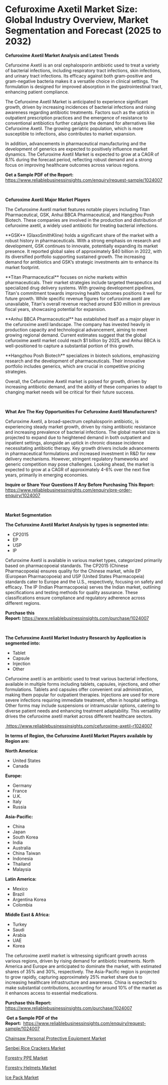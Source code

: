 <p><h1>Cefuroxime Axetil Market Size: Global Industry Overview, Market Segmentation and Forecast (2025 to 2032)</h1></p><p><strong>Cefuroxime Axetil Market Analysis and Latest Trends</strong></p>
<p><p>Cefuroxime Axetil is an oral cephalosporin antibiotic used to treat a variety of bacterial infections, including respiratory tract infections, skin infections, and urinary tract infections. Its efficacy against both gram-positive and gram-negative bacteria makes it a versatile choice in clinical settings. The formulation is designed for improved absorption in the gastrointestinal tract, enhancing patient compliance.</p><p>The Cefuroxime Axetil Market is anticipated to experience significant growth, driven by increasing incidences of bacterial infections and rising awareness regarding antibiotic treatments. Factors such as the uptick in outpatient prescription practices and the emergence of resistance to conventional antibiotics further catalyze the demand for alternatives like Cefuroxime Axetil. The growing geriatric population, which is more susceptible to infections, also contributes to market expansion. </p><p>In addition, advancements in pharmaceutical manufacturing and the development of generics are expected to positively influence market dynamics. The Cefuroxime Axetil Market is expected to grow at a CAGR of 8.1% during the forecast period, reflecting robust demand and a strong focus on improving healthcare outcomes across various regions.</p></p>
<p><strong>Get a Sample PDF of the Report:&nbsp;</strong> <a href="https://www.reliablebusinessinsights.com/enquiry/request-sample/1024007?utm_campaign=1091&utm_medium=2&utm_source=Github&utm_content=ia&utm_term=06032025&utm_id=cefuroxime-axetil">https://www.reliablebusinessinsights.com/enquiry/request-sample/1024007</a></p>
<p>&nbsp;</p>
<p><strong>Cefuroxime Axetil Major Market Players</strong></p>
<p><p>The Cefuroxime Axetil market features notable players including Titan Pharmaceutical, GSK, Anhui BBCA Pharmaceutical, and Hangzhou Posh Biotech. These companies are involved in the production and distribution of cefuroxime axetil, a widely used antibiotic for treating bacterial infections.</p><p>**GSK** (GlaxoSmithKline) holds a significant share of the market with a robust history in pharmaceuticals. With a strong emphasis on research and development, GSK continues to innovate, potentially expanding its market presence. It reported global sales of approximately $40 billion in 2022, with its diversified portfolio supporting sustained growth. The increasing demand for antibiotics and GSK’s strategic investments aim to enhance its market footprint.</p><p>**Titan Pharmaceutical** focuses on niche markets within pharmaceuticals. Their market strategies include targeted therapeutics and specialized drug delivery systems. With growing development pipelines, Titan's commitment towards improving health outcomes positions it well for future growth. While specific revenue figures for cefuroxime axetil are unavailable, Titan's overall revenue reached around $30 million in previous fiscal years, showcasing potential for expansion.</p><p>**Anhui BBCA Pharmaceutical** has established itself as a major player in the cefuroxime axetil landscape. The company has invested heavily in production capacity and technological advancement, aiming to meet growing regional demand. Current estimates suggest that the global cefuroxime axetil market could reach $1 billion by 2025, and Anhui BBCA is well-positioned to capture a substantial portion of this growth.</p><p>**Hangzhou Posh Biotech** specializes in biotech solutions, emphasizing research and the development of pharmaceuticals. Their innovative portfolio includes generics, which are crucial in competitive pricing strategies. </p><p>Overall, the Cefuroxime Axetil market is poised for growth, driven by increasing antibiotic demand, and the ability of these companies to adapt to changing market needs will be critical for their future success.</p></p>
<p>&nbsp;</p>
<p><strong>What Are The Key Opportunities For Cefuroxime Axetil Manufacturers?</strong></p>
<p><p>Cefuroxime Axetil, a broad-spectrum cephalosporin antibiotic, is experiencing steady market growth, driven by rising antibiotic resistance and increasing prevalence of bacterial infections. The global market size is projected to expand due to heightened demand in both outpatient and inpatient settings, alongside an uptick in chronic disease incidence necessitating antibiotic therapy. Key growth drivers include advancements in pharmaceutical formulations and increased investment in R&D for new delivery mechanisms. However, stringent regulatory frameworks and generic competition may pose challenges. Looking ahead, the market is expected to grow at a CAGR of approximately 4-6% over the next five years, primarily in emerging economies.</p></p>
<p><strong>Inquire or Share Your Questions If Any Before Purchasing This Report:</strong> <a href="https://www.reliablebusinessinsights.com/enquiry/pre-order-enquiry/1024007?utm_campaign=1091&utm_medium=2&utm_source=Github&utm_content=ia&utm_term=06032025&utm_id=cefuroxime-axetil">https://www.reliablebusinessinsights.com/enquiry/pre-order-enquiry/1024007</a></p>
<p>&nbsp;</p>
<p><strong>Market Segmentation</strong></p>
<p><strong>The Cefuroxime Axetil Market Analysis by types is segmented into:</strong></p>
<p><ul><li>CP2015</li><li>EP</li><li>USP</li><li>IP</li></ul></p>
<p><p>Cefuroxime Axetil is available in various market types, categorized primarily based on pharmacopoeial standards. The CP2015 (Chinese Pharmacopoeia) ensures quality for the Chinese market, while EP (European Pharmacopoeia) and USP (United States Pharmacopeia) standards cater to Europe and the U.S., respectively, focusing on safety and efficacy. The IP (Indian Pharmacopoeia) serves the Indian market, outlining specifications and testing methods for quality assurance. These classifications ensure compliance and regulatory adherence across different regions.</p></p>
<p><strong>Purchase this Report:&nbsp;</strong><a href="https://www.reliablebusinessinsights.com/purchase/1024007?utm_campaign=1091&utm_medium=2&utm_source=Github&utm_content=ia&utm_term=06032025&utm_id=cefuroxime-axetil">https://www.reliablebusinessinsights.com/purchase/1024007</a></p>
<p>&nbsp;</p>
<p><strong>The Cefuroxime Axetil Market Industry Research by Application is segmented into:</strong></p>
<p><ul><li>Tablet</li><li>Capsule</li><li>Injection</li><li>Other</li></ul></p>
<p><p>Cefuroxime axetil is an antibiotic used to treat various bacterial infections, available in multiple forms including tablets, capsules, injections, and other formulations. Tablets and capsules offer convenient oral administration, making them popular for outpatient therapies. Injections are used for more severe infections requiring immediate treatment, often in hospital settings. Other forms may include suspensions or intramuscular options, catering to diverse patient needs and enhancing treatment adaptability. This versatility drives the cefuroxime axetil market across different healthcare sectors.</p></p>
<p><a href="https://www.reliablebusinessinsights.com/cefuroxime-axetil-r1024007?utm_campaign=1091&utm_medium=2&utm_source=Github&utm_content=ia&utm_term=06032025&utm_id=cefuroxime-axetil">&nbsp;https://www.reliablebusinessinsights.com/cefuroxime-axetil-r1024007</a></p>
<p><strong>In terms of Region, the Cefuroxime Axetil Market Players available by Region are:</strong></p>
<p>
    <p> <strong> North America: </strong>
        <ul>
            <li>United States</li>
            <li>Canada</li>
        </ul>
        </p> 
    <p> <strong> Europe: </strong>
        <ul>
            <li>Germany</li>
            <li>France</li>
            <li>U.K.</li>
            <li>Italy</li>
            <li>Russia</li>
        </ul>
        </p> 
    <p> <strong> Asia-Pacific: </strong>
        <ul>
            <li>China</li>
            <li>Japan</li>
            <li>South Korea</li>
            <li>India</li>
            <li>Australia</li>
            <li>China Taiwan</li>
            <li>Indonesia</li>
            <li>Thailand</li>
            <li>Malaysia</li>
        </ul>
        </p> 
    <p> <strong> Latin America: </strong>
        <ul>
            <li>Mexico</li>
            <li>Brazil</li>
            <li>Argentina Korea</li>
            <li>Colombia</li>
        </ul>
        </p> 
    <p> <strong> Middle East & Africa: </strong>
        <ul>
            <li>Turkey</li>
            <li>Saudi</li>
            <li>Arabia</li>
            <li>UAE</li>
            <li>Korea</li>
        </ul>
    </p>
    </p>
<p><p>The cefuroxime axetil market is witnessing significant growth across various regions, driven by rising demand for antibiotic treatments. North America and Europe are anticipated to dominate the market, with estimated shares of 35% and 30%, respectively. The Asia-Pacific region is projected to grow rapidly, capturing approximately 25% market share due to increasing healthcare infrastructure and awareness. China is expected to make substantial contributions, accounting for around 10% of the market as it enhances access to essential medications.</p></p>
<p><strong>Purchase this Report: </strong><a href="https://www.reliablebusinessinsights.com/purchase/1024007?utm_campaign=1091&utm_medium=2&utm_source=Github&utm_content=ia&utm_term=06032025&utm_id=cefuroxime-axetil">https://www.reliablebusinessinsights.com/purchase/1024007</a></p>
<p>&nbsp;<strong>Get a Sample PDF of the Report:&nbsp;&nbsp;</strong><a href="https://www.reliablebusinessinsights.com/enquiry/request-sample/1024007?utm_campaign=1091&utm_medium=2&utm_source=Github&utm_content=ia&utm_term=06032025&utm_id=cefuroxime-axetil">https://www.reliablebusinessinsights.com/enquiry/request-sample/1024007</a></p>
<p><strong></strong></p>
<p><p><a href="https://github.com/sarialahipff/Market-Research-Report-List-1/blob/main/chainsaw-personal-protective-equipment-market.md?utm_campaign=1091&utm_medium=2&utm_source=Github&utm_content=ia&utm_term=06032025&utm_id=cefuroxime-axetil">Chainsaw Personal Protective Equipment Market</a></p><p><a href="https://github.com/karydacamu/Market-Research-Report-List-1/blob/main/senbei-rice-crackers-market.md?utm_campaign=1091&utm_medium=2&utm_source=Github&utm_content=ia&utm_term=06032025&utm_id=cefuroxime-axetil">Senbei Rice Crackers Market</a></p><p><a href="https://github.com/mafeasavzal/Market-Research-Report-List-1/blob/main/forestry-ppe-market.md?utm_campaign=1091&utm_medium=2&utm_source=Github&utm_content=ia&utm_term=06032025&utm_id=cefuroxime-axetil">Forestry PPE Market</a></p><p><a href="https://github.com/seemagarbeha/Market-Research-Report-List-1/blob/main/forestry-helmets-market.md?utm_campaign=1091&utm_medium=2&utm_source=Github&utm_content=ia&utm_term=06032025&utm_id=cefuroxime-axetil">Forestry Helmets Market</a></p><p><a href="https://github.com/iyachikareva/Market-Research-Report-List-1/blob/main/ice-pack-market.md?utm_campaign=1091&utm_medium=2&utm_source=Github&utm_content=ia&utm_term=06032025&utm_id=cefuroxime-axetil">Ice Pack Market</a></p></p>